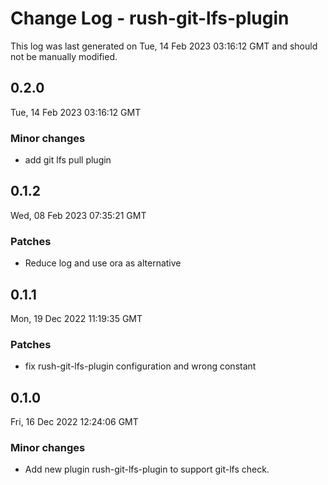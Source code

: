 # Change Log - rush-git-lfs-plugin

This log was last generated on Tue, 14 Feb 2023 03:16:12 GMT and should not be manually modified.

## 0.2.0
Tue, 14 Feb 2023 03:16:12 GMT

### Minor changes

- add git lfs pull plugin

## 0.1.2
Wed, 08 Feb 2023 07:35:21 GMT

### Patches

- Reduce log and use ora as alternative

## 0.1.1
Mon, 19 Dec 2022 11:19:35 GMT

### Patches

- fix rush-git-lfs-plugin configuration and wrong constant

## 0.1.0
Fri, 16 Dec 2022 12:24:06 GMT

### Minor changes

- Add new plugin rush-git-lfs-plugin to support git-lfs check.

